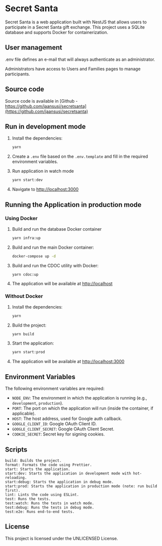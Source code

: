# Secret Santa

Secret Santa is a web application built with NestJS that allows users to participate in a Secret Santa gift exchange.
This project uses a SQLite database and supports Docker for containerization.

## User management

.env file defines an e-mail that will always authenticate as an administrator.

Administrators have access to Users and Families pages to manage participants.

## Source code

Source code is available in [Github - https://github.com/jaansusi/secretsanta](https://github.com/jaansusi/secretsanta)

## Run in development mode

1. Install the dependencies:
    ```sh
    yarn
    ```

2. Create a `.env` file based on the `.env.template` and fill in the required environment variables.

3. Run application in watch mode
    ```sh
    yarn start:dev
    ```

4. Navigate to [http://localhost:3000](http://localhost:3000)

## Running the Application in production mode

### Using Docker

1. Build and run the database Docker container
    ```sh
    yarn infra:up
    ```

2. Build and run the main Docker container:
    ```sh
    docker-compose up -d
    ```

3. Build and run the CDOC utility with Docker:
    ```sh
    yarn cdoc:up
    ```

4. The application will be available at [http://localhost](http://localhost)

### Without Docker


1. Install the dependencies:
    ```sh
    yarn
    ```

2. Build the project:
    ```sh
    yarn build
    ```

2. Start the application:
    ```sh
    yarn start:prod
    ```

3. The application will be available at [http://localhost:3000](http://localhost:3000)

## Environment Variables

The following environment variables are required:

- `NODE_ENV`: The environment in which the application is running (e.g., `development`, `production`).
- `PORT`: The port on which the application will run (inside the container, if applicable).
- `HOST`: The host address, used for Google auth callback.
- `GOOGLE_CLIENT_ID`: Google OAuth Client ID.
- `GOOGLE_CLIENT_SECRET`: Google OAuth Client Secret.
- `COOKIE_SECRET`: Secret key for signing cookies.

## Scripts

    build: Builds the project.
    format: Formats the code using Prettier.
    start: Starts the application.
    start:dev: Starts the application in development mode with hot-reloading.
    start:debug: Starts the application in debug mode.
    start:prod: Starts the application in production mode (note: run build first).
    lint: Lints the code using ESLint.
    test: Runs the tests.
    test:watch: Runs the tests in watch mode.
    test:debug: Runs the tests in debug mode.
    test:e2e: Runs end-to-end tests.

## License
This project is licensed under the UNLICENSED License.
